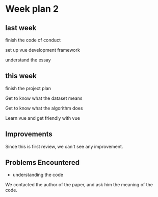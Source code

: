 # Week plan 2

## last week
finish the code of conduct

set up vue development framework

understand the essay


## this week
finish the project plan

Get to know what the dataset means

Get to know what the algorithm does

Learn vue and get friendly with vue

## Improvements
Since this is first review, we can't see any improvement.

## Problems Encountered

* understanding the code

We contacted the author of the paper, and ask him the meaning of the code.

